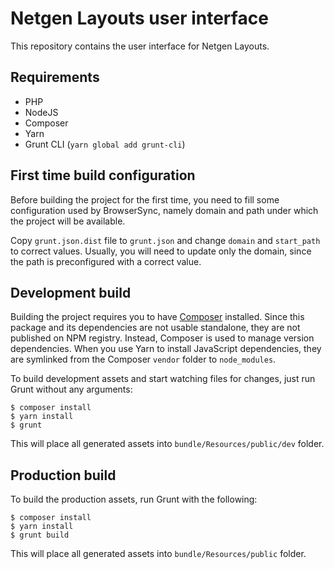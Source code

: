 # Netgen Layouts user interface

This repository contains the user interface for Netgen Layouts.

## Requirements

* PHP
* NodeJS
* Composer
* Yarn
* Grunt CLI (`yarn global add grunt-cli`)

## First time build configuration

Before building the project for the first time, you need to fill some configuration
used by BrowserSync, namely domain and path under which the project will be available.

Copy `grunt.json.dist` file to `grunt.json` and change `domain` and `start_path` to
correct values. Usually, you will need to update only the domain, since the path is
preconfigured with a correct value.

## Development build

Building the project requires you to have [Composer](https://getcomposer.org/download/)
installed. Since this package and its dependencies are not usable standalone,
they are not published on NPM registry. Instead, Composer is used to manage
version dependencies. When you use Yarn to install JavaScript dependencies, they
are symlinked from the Composer `vendor` folder to `node_modules`.

To build development assets and start watching files for changes, just run
Grunt without any arguments:

```
$ composer install
$ yarn install
$ grunt
```

This will place all generated assets into `bundle/Resources/public/dev` folder.

## Production build

To build the production assets, run Grunt with the following:

```
$ composer install
$ yarn install
$ grunt build
```

This will place all generated assets into `bundle/Resources/public` folder.
